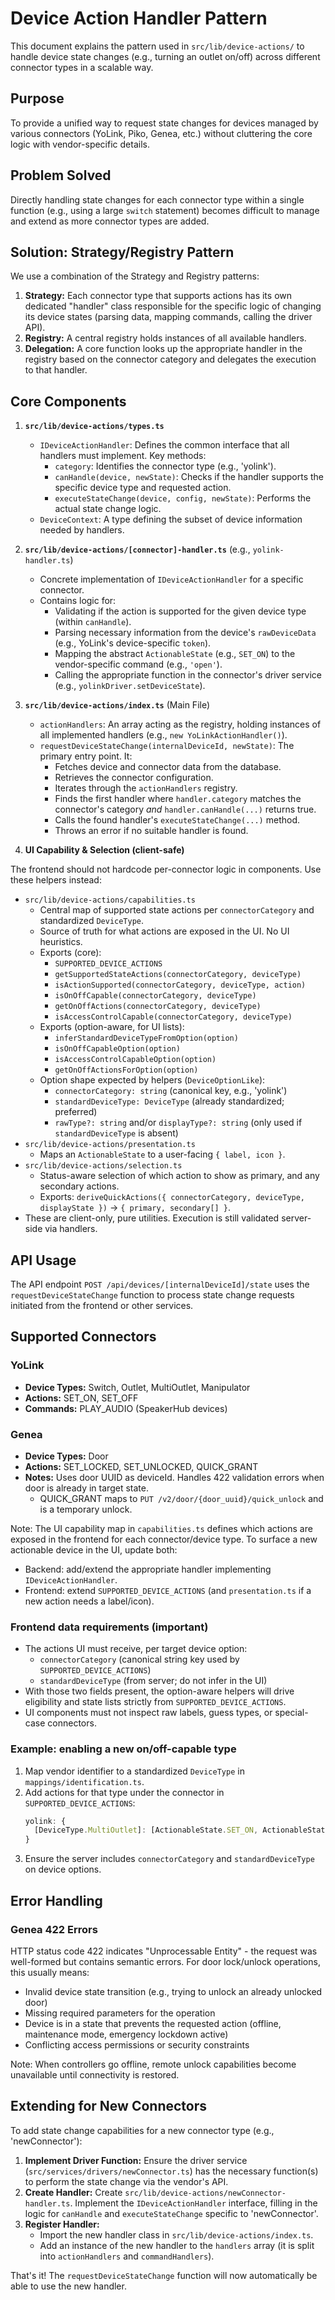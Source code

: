 # Device Action Handler Pattern

This document explains the pattern used in `src/lib/device-actions/` to handle device state changes (e.g., turning an outlet on/off) across different connector types in a scalable way.

## Purpose

To provide a unified way to request state changes for devices managed by various connectors (YoLink, Piko, Genea, etc.) without cluttering the core logic with vendor-specific details.

## Problem Solved

Directly handling state changes for each connector type within a single function (e.g., using a large `switch` statement) becomes difficult to manage and extend as more connector types are added.

## Solution: Strategy/Registry Pattern

We use a combination of the Strategy and Registry patterns:

1.  **Strategy:** Each connector type that supports actions has its own dedicated "handler" class responsible for the specific logic of changing its device states (parsing data, mapping commands, calling the driver API).
2.  **Registry:** A central registry holds instances of all available handlers.
3.  **Delegation:** A core function looks up the appropriate handler in the registry based on the connector category and delegates the execution to that handler.

## Core Components

1.  **`src/lib/device-actions/types.ts`**
    *   `IDeviceActionHandler`: Defines the common interface that all handlers must implement. Key methods:
        *   `category`: Identifies the connector type (e.g., 'yolink').
        *   `canHandle(device, newState)`: Checks if the handler supports the specific device type and requested action.
        *   `executeStateChange(device, config, newState)`: Performs the actual state change logic.
    *   `DeviceContext`: A type defining the subset of device information needed by handlers.

2.  **`src/lib/device-actions/[connector]-handler.ts`** (e.g., `yolink-handler.ts`)
    *   Concrete implementation of `IDeviceActionHandler` for a specific connector.
    *   Contains logic for:
        *   Validating if the action is supported for the given device type (within `canHandle`).
        *   Parsing necessary information from the device's `rawDeviceData` (e.g., YoLink's device-specific `token`).
        *   Mapping the abstract `ActionableState` (e.g., `SET_ON`) to the vendor-specific command (e.g., `'open'`).
        *   Calling the appropriate function in the connector's driver service (e.g., `yolinkDriver.setDeviceState`).

3.  **`src/lib/device-actions/index.ts`** (Main File)
    *   `actionHandlers`: An array acting as the registry, holding instances of all implemented handlers (e.g., `new YoLinkActionHandler()`).
    *   `requestDeviceStateChange(internalDeviceId, newState)`: The primary entry point. It:
        *   Fetches device and connector data from the database.
        *   Retrieves the connector configuration.
        *   Iterates through the `actionHandlers` registry.
        *   Finds the first handler where `handler.category` matches the connector's category *and* `handler.canHandle(...)` returns true.
        *   Calls the found handler's `executeStateChange(...)` method.
        *   Throws an error if no suitable handler is found.

4.  **UI Capability & Selection (client-safe)**

   The frontend should not hardcode per-connector logic in components. Use these helpers instead:

   - `src/lib/device-actions/capabilities.ts`
     - Central map of supported state actions per `connectorCategory` and standardized `DeviceType`.
     - Source of truth for what actions are exposed in the UI. No UI heuristics.
     - Exports (core):
       - `SUPPORTED_DEVICE_ACTIONS`
       - `getSupportedStateActions(connectorCategory, deviceType)`
       - `isActionSupported(connectorCategory, deviceType, action)`
       - `isOnOffCapable(connectorCategory, deviceType)`
       - `getOnOffActions(connectorCategory, deviceType)`
       - `isAccessControlCapable(connectorCategory, deviceType)`
     - Exports (option-aware, for UI lists):
       - `inferStandardDeviceTypeFromOption(option)`
       - `isOnOffCapableOption(option)`
       - `isAccessControlCapableOption(option)`
       - `getOnOffActionsForOption(option)`
     - Option shape expected by helpers (`DeviceOptionLike`):
       - `connectorCategory: string` (canonical key, e.g., 'yolink')
       - `standardDeviceType: DeviceType` (already standardized; preferred)
       - `rawType?: string` and/or `displayType?: string` (only used if `standardDeviceType` is absent)
   - `src/lib/device-actions/presentation.ts`
     - Maps an `ActionableState` to a user-facing `{ label, icon }`.
   - `src/lib/device-actions/selection.ts`
     - Status-aware selection of which action to show as primary, and any secondary actions.
     - Exports: `deriveQuickActions({ connectorCategory, deviceType, displayState })` → `{ primary, secondary[] }`.
   - These are client-only, pure utilities. Execution is still validated server-side via handlers.

## API Usage

The API endpoint `POST /api/devices/[internalDeviceId]/state` uses the `requestDeviceStateChange` function to process state change requests initiated from the frontend or other services.

## Supported Connectors

### YoLink
- **Device Types:** Switch, Outlet, MultiOutlet, Manipulator
- **Actions:** SET_ON, SET_OFF
- **Commands:** PLAY_AUDIO (SpeakerHub devices)

### Genea  
- **Device Types:** Door
- **Actions:** SET_LOCKED, SET_UNLOCKED, QUICK_GRANT
- **Notes:** Uses door UUID as deviceId. Handles 422 validation errors when door is already in target state.
  - QUICK_GRANT maps to `PUT /v2/door/{door_uuid}/quick_unlock` and is a temporary unlock.

Note: The UI capability map in `capabilities.ts` defines which actions are exposed in the frontend for each connector/device type. To surface a new actionable device in the UI, update both:

- Backend: add/extend the appropriate handler implementing `IDeviceActionHandler`.
- Frontend: extend `SUPPORTED_DEVICE_ACTIONS` (and `presentation.ts` if a new action needs a label/icon).

### Frontend data requirements (important)
- The actions UI must receive, per target device option:
  - `connectorCategory` (canonical string key used by `SUPPORTED_DEVICE_ACTIONS`)
  - `standardDeviceType` (from server; do not infer in the UI)
- With those two fields present, the option-aware helpers will drive eligibility and state lists strictly from `SUPPORTED_DEVICE_ACTIONS`.
- UI components must not inspect raw labels, guess types, or special-case connectors.

### Example: enabling a new on/off-capable type
1) Map vendor identifier to a standardized `DeviceType` in `mappings/identification.ts`.
2) Add actions for that type under the connector in `SUPPORTED_DEVICE_ACTIONS`:
   ```ts
   yolink: {
     [DeviceType.MultiOutlet]: [ActionableState.SET_ON, ActionableState.SET_OFF],
   }
   ```
3) Ensure the server includes `connectorCategory` and `standardDeviceType` on device options.

## Error Handling

### Genea 422 Errors
HTTP status code 422 indicates "Unprocessable Entity" - the request was well-formed but contains semantic errors. For door lock/unlock operations, this usually means:
- Invalid device state transition (e.g., trying to unlock an already unlocked door)
- Missing required parameters for the operation
- Device is in a state that prevents the requested action (offline, maintenance mode, emergency lockdown active)
- Conflicting access permissions or security constraints

Note: When controllers go offline, remote unlock capabilities become unavailable until connectivity is restored.

## Extending for New Connectors

To add state change capabilities for a new connector type (e.g., 'newConnector'):

1.  **Implement Driver Function:** Ensure the driver service (`src/services/drivers/newConnector.ts`) has the necessary function(s) to perform the state change via the vendor's API.
2.  **Create Handler:** Create `src/lib/device-actions/newConnector-handler.ts`. Implement the `IDeviceActionHandler` interface, filling in the logic for `canHandle` and `executeStateChange` specific to 'newConnector'.
3.  **Register Handler:**
    *   Import the new handler class in `src/lib/device-actions/index.ts`.
    *   Add an instance of the new handler to the `handlers` array (it is split into `actionHandlers` and `commandHandlers`).

That's it! The `requestDeviceStateChange` function will now automatically be able to use the new handler. 